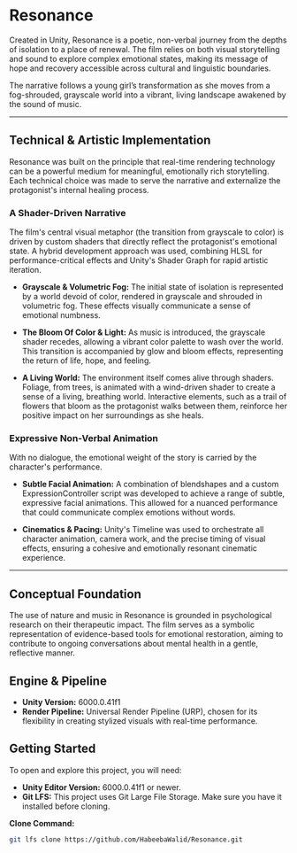 # Resonance

Created in Unity, Resonance is a poetic, non-verbal journey from the depths of isolation to a place of renewal. The film relies on both visual storytelling and sound to explore complex emotional states, making its message of hope and recovery accessible across cultural and linguistic boundaries.

The narrative follows a young girl’s transformation as she moves from a fog-shrouded, grayscale world into a vibrant, living landscape awakened by the sound of music.

---

## Technical & Artistic Implementation

Resonance was built on the principle that real-time rendering technology can be a powerful medium for meaningful, emotionally rich storytelling. Each technical choice was made to serve the narrative and externalize the protagonist's internal healing process.

### A Shader-Driven Narrative

The film's central visual metaphor (the transition from grayscale to color) is driven by custom shaders that directly reflect the protagonist's emotional state. A hybrid development approach was used, combining HLSL for performance-critical effects and Unity's Shader Graph for rapid artistic iteration.

- **Grayscale & Volumetric Fog:** The initial state of isolation is represented by a world devoid of color, rendered in grayscale and shrouded in volumetric fog. These effects visually communicate a sense of emotional numbness.

- **The Bloom Of Color & Light:** As music is introduced, the grayscale shader recedes, allowing a vibrant color palette to wash over the world. This transition is accompanied by glow and bloom effects, representing the return of life, hope, and feeling.

- **A Living World:** The environment itself comes alive through shaders. Foliage, from trees, is animated with a wind-driven shader to create a sense of a living, breathing world. Interactive elements, such as a trail of flowers that bloom as the protagonist walks between them, reinforce her positive impact on her surroundings as she heals.

### Expressive Non-Verbal Animation

With no dialogue, the emotional weight of the story is carried by the character's performance.

- **Subtle Facial Animation:** A combination of blendshapes and a custom ExpressionController script was developed to achieve a range of subtle, expressive facial animations. This allowed for a nuanced performance that could communicate complex emotions without words.

- **Cinematics & Pacing:** Unity's Timeline was used to orchestrate all character animation, camera work, and the precise timing of visual effects, ensuring a cohesive and emotionally resonant cinematic experience.

---

## Conceptual Foundation

The use of nature and music in Resonance is grounded in psychological research on their therapeutic impact. The film serves as a symbolic representation of evidence-based tools for emotional restoration, aiming to contribute to ongoing conversations about mental health in a gentle, reflective manner.

## Engine & Pipeline

- **Unity Version:** 6000.0.41f1
- **Render Pipeline:** Universal Render Pipeline (URP), chosen for its flexibility in creating stylized visuals with real-time performance.

## Getting Started

To open and explore this project, you will need:

- **Unity Editor Version:** 6000.0.41f1 or newer.
- **Git LFS:** This project uses Git Large File Storage. Make sure you have it installed before cloning.

**Clone Command:**
```bash
git lfs clone https://github.com/HabeebaWalid/Resonance.git
```